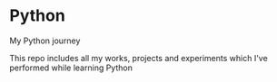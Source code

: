 # Python
My Python journey

This repo includes all my works, projects and experiments which I've performed while learning Python
